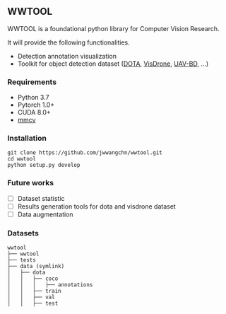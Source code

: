 ## WWTOOL
WWTOOL is a foundational python library for Computer Vision Research.

It will provide the following functionalities.

- Detection annotation visualization
- Toolkit for object detection dataset ([DOTA](https://captain-whu.github.io/DOTA/index.html), [VisDrone](http://aiskyeye.com/), [UAV-BD](https://jwwangchn.cn/UAV-BD), ...)

### Requirements

- Python 3.7
- Pytorch 1.0+
- CUDA 8.0+
- [mmcv](https://github.com/open-mmlab/mmcv)

### Installation
```
git clone https://github.com/jwwangchn/wwtool.git
cd wwtool
python setup.py develop
```

### Future works
- [ ] Dataset statistic
- [ ] Results generation tools for dota and visdrone dataset
- [ ] Data augmentation

### Datasets

```
wwtool
├── wwtool
├── tests
├── data (symlink)
│   ├── dota
│   │   ├── coco
│   │   │   ├── annotations
│   │   ├── train
│   │   ├── val
│   │   ├── test

```